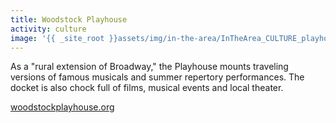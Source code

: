 ```yaml
---
title: Woodstock Playhouse
activity: culture
image: '{{ _site_root }}assets/img/in-the-area/InTheArea_CULTURE_playhouse.jpg'
---
```

<p>As a "rural extension of Broadway," the Playhouse mounts traveling versions of famous musicals and summer repertory performances. The docket is also chock full of films, musical events and local theater.&nbsp;</p><p><a href="http://www.woodstockplayhouse.org/" target="_blank">woodstockplayhouse.org</a></p>